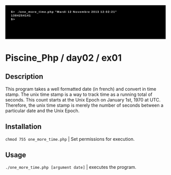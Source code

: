 <img src="../../resources/images/one_more_time.png" width="1200">

# Piscine_Php / day02 / ex01

## Description
This program takes a well formatted date (in french) and convert in time stamp. The unix time stamp is a way to track time as a running total of seconds. This count starts at the Unix Epoch on January 1st, 1970 at UTC. Therefore, the unix time stamp is merely the number of seconds between a particular date and the Unix Epoch.

## Installation
`chmod 755 one_more_time.php` | Set permissions for execution.

## Usage
`./one_more_time.php [argument date]` | executes the program.

